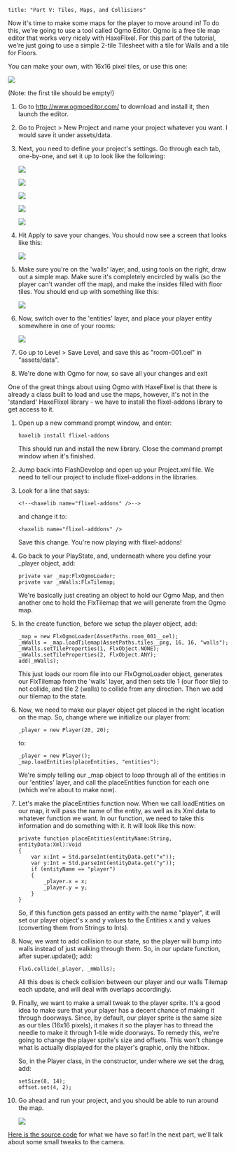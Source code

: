 ```
title: "Part V: Tiles, Maps, and Collisions"
```

<p>Now it's time to make some maps for the player to move around in! To do this, we're going to use a tool called Ogmo Editor. Ogmo is a free tile map editor that works very nicely with HaxeFlixel. For this part of the tutorial, we're just going to use a simple 2-tile Tilesheet with a tile for Walls and a tile for Floors.</p>

<p>You can make your own, with 16x16 pixel tiles, or use this one:</p>
<p><a href="https://raw.githubusercontent.com/SeiferTim/HaxeFlixel-Tutorial/Part-V/assets/images/tiles.png"><img src="https://raw.githubusercontent.com/SeiferTim/HaxeFlixel-Tutorial/Part-V/assets/images/tiles.png" /></a></p>
<p>(Note: the first tile should be empty!)</p>

<ol>
	<li>
		<p>Go to <a href="http://www.ogmoeditor.com/">http://www.ogmoeditor.com/</a> to download and install it, then launch the editor.</p>
	</li>
	<li>
		<p>Go to Project > New Project and name your project whatever you want. I would save it under assets/data.</p>
	</li>
	<li>
		<p>Next, you need to define your project's settings. Go through each tab, one-by-one, and set it up to look like the following:</p>
		<p><img src="/images/tutorial/0007.png" /></p>
		<p><img src="/images/tutorial/0008.png" /></p>
		<p><img src="/images/tutorial/0008b.png" /></p>
		<p><img src="/images/tutorial/0009.png" /></p>
		<p><img src="/images/tutorial/0010.png" /></p>
	</li>
	<li>
		<p>Hit Apply to save your changes. You should now see a screen that looks like this:</p>
		<p><img src="/images/tutorial/0011.png" /></p>
	</li>
	<li>
		<p>Make sure you're on the 'walls' layer, and, using tools on the right, draw out a simple map. Make sure it's completely encircled by walls (so the player can't wander off the map), and make the insides filled with floor tiles. You should end up with something like this:</p>
		<p><img src="/images/tutorial/0012.png" /></p>
	</li>
	<li>
		<p>Now, switch over to the 'entities' layer, and place your player entity somewhere in one of your rooms:</p>
		<p><img src="/images/tutorial/0013.png" /></p>
	</li>
	<li>
		<p>Go up to Level > Save Level, and save this as "room-001.oel" in "assets/data".</p>
	</li>
	<li>
		<p>We're done with Ogmo for now, so save all your changes and exit</p>
	</li>
</ol>

<p>One of the great things about using Ogmo with HaxeFlixel is that there is already a class built to load and use the maps, however, it's not in the 'standard' HaxeFlixel library - we have to install the flixel-addons library to get access to it.</p>

<ol>
	<li>
		<p>Open up a new command prompt window, and enter:</p>
		<p><pre><code class="bash">haxelib install flixel-addons</code></pre></p>
		<p>This should run and install the new library. Close the command prompt window when it's finished.</p>
	</li>
	<li>
		<p>Jump back into FlashDevelop and open up your Project.xml file. We need to tell our project to include flixel-addons in the libraries.</p>
	</li>
	<li>
		<p>Look for a line that says:</p>
		<p><pre><code class="xml">&lt;!--&lt;haxelib name="flixel-addons" /&gt;--&gt;</code></pre></p>
		<p>and change it to:</p>
		<p><pre><code class="xml">&lt;haxelib name="flixel-adddons" /&gt;</code></pre></p>
		<p>Save this change. You're now playing with flixel-addons!</p>
	</li>
	<li>
		<p>Go back to your PlayState, and,  underneath where you define your _player object, add:</p>
		<p><pre><code class="haxe">private var _map:FlxOgmoLoader;
private var _mWalls:FlxTilemap;</code></pre></p>
		<p>We're basically just creating an object to hold our Ogmo Map, and then another one to hold the FlxTilemap that we will generate from the Ogmo map.</p>
	</li>
	<li>
		<p>In the create function, before we setup the player object, add:</p>
		<p><pre><code class="haxe">_map = new FlxOgmoLoader(AssetPaths.room_001__oel);
_mWalls = _map.loadTilemap(AssetPaths.tiles__png, 16, 16, "walls");
_mWalls.setTileProperties(1, FlxObject.NONE);
_mWalls.setTileProperties(2, FlxObject.ANY);
add(_mWalls);</code></pre></p>
		<p>This just loads our room file into our FlxOgmoLoader object, generates our FlxTilemap from the 'walls' layer, and then sets tile 1 (our floor tile) to not collide, and tile 2 (walls) to collide from any direction. Then we add our tilemap to the state.</p>
	</li>
	<li>
		<p>Now, we need to make our player object get placed in the right location on the map. So, change where we initialize our player from:</p>
		<p><pre><code class="haxe">_player = new Player(20, 20);</code></pre></p>
		<p>to:</p>
		<p><pre><code class="haxe">_player = new Player();
_map.loadEntities(placeEntities, "entities");</code></pre></p>
		<p>We're simply telling our _map object to loop through all of the entities in our 'entities' layer, and call the placeEntities function for each one (which we're about to make now).</p>
	</li>
	<li>
		<p>Let's make the placeEntities function now. When we call loadEntities on our map, it will pass the name of the entity, as well as its Xml data to whatever function we want. In our function, we need to take this information and do something with it. It will look like this now:</p>
		<p><pre><code class="haxe">private function placeEntities(entityName:String, entityData:Xml):Void
{
	var x:Int = Std.parseInt(entityData.get("x"));
	var y:Int = Std.parseInt(entityData.get("y"));
	if (entityName == "player")
	{
		_player.x = x;
		_player.y = y;
	}
}</code></pre></p>
		<p>So, if this function gets passed an entity with the name "player", it will set our player object's x and y values to the Entities x and y values (converting them from Strings to Ints).</p>
	</li>
	<li>
		<p>Now, we want to add collision to our state, so the player will bump into walls instead of just walking through them. So, in our update function, after super.update(); add:</p>
		<p><pre><code class="haxe">FlxG.collide(_player, _mWalls);</code></pre></p>
		<p>All this does is check collision between our player and our walls Tilemap each update, and will deal with overlaps accordingly.</p>
	</li>
	<li>
		<p>Finally, we want to make a small tweak to the player sprite. It's a good idea to make sure that your player has a decent chance of making it through doorways. Since, by default, our player sprite is the same size as our tiles (16x16 pixels), it makes it so the player has to thread the needle to make it through 1-tile wide doorways. To remedy this, we're going to change the player sprite's size and offsets. This won't change what is actually displayed for the player's graphic, only the hitbox.</p>
		<p>So, in the Player class, in the constructor, under where we set the drag, add:</p>
		<p><pre><code class="haxe">setSize(8, 14);
offset.set(4, 2);</code></pre></p>
	</li>
	<li>
		<p>Go ahead and run your project, and you should be able to run around the map.</p>
		<p><img src="/images/tutorial/0013b.png" /></p>
	</li>
</ol>

<p><a href="https://github.com/SeiferTim/HaxeFlixel-Tutorial/tree/Part-V">Here is the source code</a> for what we have so far! In the next part, we'll talk about some small tweaks to the camera.</p>
